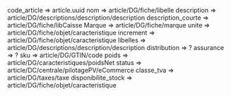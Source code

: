 code_article        => article.uuid 
nom                 => article/DG/fiche/libelle
description         => article/DG/descriptions/description/description
description_courte  => article/DG/fiche/libCaisse
Marque              => article/DG/fiche/marque
unite			    => article/DG/fiche/objet/caracteristique
increment  	        => article/DG/fiche/objet/caracteristique
libelles            => article/DG/descriptions/description/description
distribution        => ?
assurance           => ?
sku                 => article/DG/GTIN/code
poids               => article/DG/caracteristiques/poidsNet
status              => article/DC/centrale/pilotagePV/eCommerce
classe_tva          => article/DG/taxes/taxe
disponibilite_stock => article/DG/fiche/objet/caracteristique